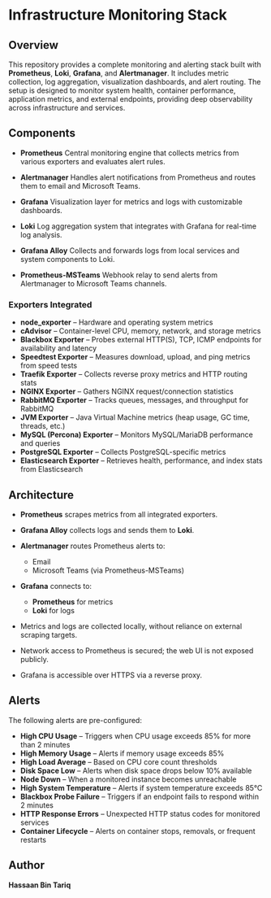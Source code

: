 # **Infrastructure Monitoring Stack**

## Overview

This repository provides a complete monitoring and alerting stack built with **Prometheus**, **Loki**, **Grafana**, and **Alertmanager**. It includes metric collection, log aggregation, visualization dashboards, and alert routing. The setup is designed to monitor system health, container performance, application metrics, and external endpoints, providing deep observability across infrastructure and services.

## Components

* **Prometheus**
  Central monitoring engine that collects metrics from various exporters and evaluates alert rules.

* **Alertmanager**
  Handles alert notifications from Prometheus and routes them to email and Microsoft Teams.

* **Grafana**
  Visualization layer for metrics and logs with customizable dashboards.

* **Loki**
  Log aggregation system that integrates with Grafana for real-time log analysis.

* **Grafana Alloy**
  Collects and forwards logs from local services and system components to Loki.

* **Prometheus-MSTeams**
  Webhook relay to send alerts from Alertmanager to Microsoft Teams channels.

### Exporters Integrated

* **node\_exporter** – Hardware and operating system metrics
* **cAdvisor** – Container-level CPU, memory, network, and storage metrics
* **Blackbox Exporter** – Probes external HTTP(S), TCP, ICMP endpoints for availability and latency
* **Speedtest Exporter** – Measures download, upload, and ping metrics from speed tests
* **Traefik Exporter** – Collects reverse proxy metrics and HTTP routing stats
* **NGINX Exporter** – Gathers NGINX request/connection statistics
* **RabbitMQ Exporter** – Tracks queues, messages, and throughput for RabbitMQ
* **JVM Exporter** – Java Virtual Machine metrics (heap usage, GC time, threads, etc.)
* **MySQL (Percona) Exporter** – Monitors MySQL/MariaDB performance and queries
* **PostgreSQL Exporter** – Collects PostgreSQL-specific metrics
* **Elasticsearch Exporter** – Retrieves health, performance, and index stats from Elasticsearch


## Architecture

* **Prometheus** scrapes metrics from all integrated exporters.

* **Grafana Alloy** collects logs and sends them to **Loki**.

* **Alertmanager** routes Prometheus alerts to:

  * Email
  * Microsoft Teams (via Prometheus-MSTeams)

* **Grafana** connects to:

  * **Prometheus** for metrics
  * **Loki** for logs

* Metrics and logs are collected locally, without reliance on external scraping targets.

* Network access to Prometheus is secured; the web UI is not exposed publicly.

* Grafana is accessible over HTTPS via a reverse proxy.

## Alerts

The following alerts are pre-configured:

* **High CPU Usage** – Triggers when CPU usage exceeds 85% for more than 2 minutes
* **High Memory Usage** – Alerts if memory usage exceeds 85%
* **High Load Average** – Based on CPU core count thresholds
* **Disk Space Low** – Alerts when disk space drops below 10% available
* **Node Down** – When a monitored instance becomes unreachable
* **High System Temperature** – Alerts if system temperature exceeds 85°C
* **Blackbox Probe Failure** – Triggers if an endpoint fails to respond within 2 minutes
* **HTTP Response Errors** – Unexpected HTTP status codes for monitored services
* **Container Lifecycle** – Alerts on container stops, removals, or frequent restarts


## Author

**Hassaan Bin Tariq**
